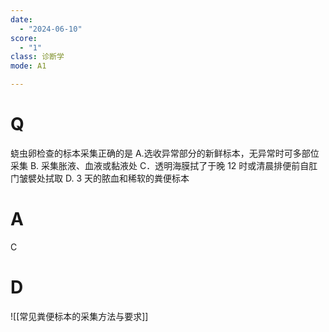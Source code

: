 ```yaml
---
date:
  - "2024-06-10"
score:
  - "1"
class: 诊断学
mode: A1

---
```



# Q
蛲虫卵检查的标本采集正确的是
A.选收异常部分的新鲜标本，无异常时可多部位采集
B. 采集胀液、血液或黏液处
C．透明海膜拭了于晚 12 时或清晨排便前自肛门皱襞处拭取
D. 3 天的脓血和稀软的粪便标本

# A

C


# D
![[常见粪便标本的采集方法与要求]]